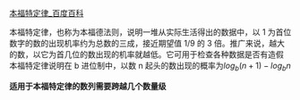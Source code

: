 [本福特定律\_百度百科](https://baike.baidu.com/item/%E6%9C%AC%E7%A6%8F%E7%89%B9%E5%AE%9A%E5%BE%8B/112331)

本福特定律，也称为本福德法则，说明一堆从实际生活得出的数据中，以 1 为首位数字的数的出现机率约为总数的三成，接近期望值 1/9 的 3 倍。推广来说，越大的数，以它为首几位的数出现的机率就越低。它可用于检查各种数据是否有造假
本福特定律说明在 b 进位制中，以数 n 起头的数出现的概率为$log_b (n+1) - log_b n$

**适用于本福特定律的数列需要跨越几个数量级**
